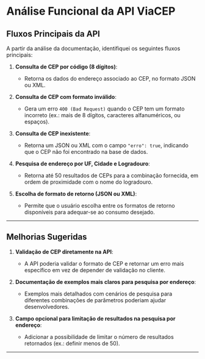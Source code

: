 # **Análise Funcional da API ViaCEP**

## **Fluxos Principais da API**
A partir da análise da documentação, identifiquei os seguintes fluxos principais:

1. **Consulta de CEP por código (8 dígitos)**:
   - Retorna os dados do endereço associado ao CEP, no formato JSON ou XML.

2. **Consulta de CEP com formato inválido**:
   - Gera um erro `400 (Bad Request)` quando o CEP tem um formato incorreto (ex.: mais de 8 dígitos, caracteres alfanuméricos, ou espaços).

3. **Consulta de CEP inexistente**:
   - Retorna um JSON ou XML com o campo `"erro": true`, indicando que o CEP não foi encontrado na base de dados.

4. **Pesquisa de endereço por UF, Cidade e Logradouro**:
   - Retorna até 50 resultados de CEPs para a combinação fornecida, em ordem de proximidade com o nome do logradouro.

5. **Escolha de formato de retorno (JSON ou XML)**:
   - Permite que o usuário escolha entre os formatos de retorno disponíveis para adequar-se ao consumo desejado.

---

## **Melhorias Sugeridas**

1. **Validação de CEP diretamente na API**:
   - A API poderia validar o formato de CEP e retornar um erro mais específico em vez de depender de validação no cliente.

2. **Documentação de exemplos mais claros para pesquisa por endereço**:
   - Exemplos mais detalhados com cenários de pesquisa para diferentes combinações de parâmetros poderiam ajudar desenvolvedores.

3. **Campo opcional para limitação de resultados na pesquisa por endereço**:
   - Adicionar a possibilidade de limitar o número de resultados retornados (ex.: definir menos de 50).

---
